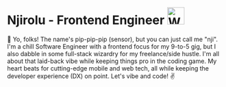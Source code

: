 # Njirolu - Frontend Engineer <img src="https://raw.githubusercontent.com/Tarikul-Islam-Anik/Animated-Fluent-Emojis/master/Emojis/Hand%20gestures/Waving%20Hand%20Medium-Light%20Skin%20Tone.png" alt="Waving Hand Medium-Light Skin Tone" width="40" height="40" />

🌿 Yo, folks! The name's pip-pip-pip (sensor), but you can just call me "nji". I'm a chill Software Engineer with a frontend focus for my 9-to-5 gig, but I also dabble in some full-stack wizardry for my freelance/side hustle. I'm all about that laid-back vibe while keeping things pro in the coding game. My heart beats for cutting-edge mobile and web tech, all while keeping the developer experience (DX) on point. Let's vibe and code! ✌️
